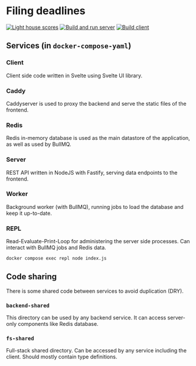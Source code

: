 # Filing deadlines
[![Light house scores](https://github.com/mrbrianevans/filing-deadlines/actions/workflows/lighthouse.yaml/badge.svg)](https://github.com/mrbrianevans/filing-deadlines/actions/workflows/lighthouse.yaml)
[![Build and run server](https://github.com/mrbrianevans/filing-deadlines/actions/workflows/server.yaml/badge.svg)](https://github.com/mrbrianevans/filing-deadlines/actions/workflows/server.yaml)
[![Build client](https://github.com/mrbrianevans/filing-deadlines/actions/workflows/client.yaml/badge.svg)](https://github.com/mrbrianevans/filing-deadlines/actions/workflows/client.yaml)

## Services (in `docker-compose-yaml`)

### Client
Client side code written in Svelte using Svelte UI library.

### Caddy
Caddyserver is used to proxy the backend and serve the static files of the frontend.

### Redis
Redis in-memory database is used as the main datastore of the application, as well as used by BullMQ.

### Server
REST API written in NodeJS with Fastify, serving data endpoints to the frontend.

### Worker
Background worker (with BullMQ), running jobs to load the database and keep it up-to-date.

### REPL
Read-Evaluate-Print-Loop for administering the server side processes. Can interact with BullMQ jobs and Redis data.
```bash
docker compose exec repl node index.js
```


## Code sharing
There is some shared code between services to avoid duplication (DRY).

### `backend-shared`
This directory can be used by any backend service. It can access server-only components like Redis database.

### `fs-shared`
Full-stack shared directory. Can be accessed by any service including the client. Should mostly contain type definitions.
